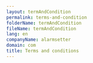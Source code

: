 ```yaml
---
layout: termAndCondition
permalink: terms-and-condition
folderName: termAndCondition
fileName: termAndCondition
lang: en
companyName: alarmsetter
domain: com
title: Terms and conditions
---
```

